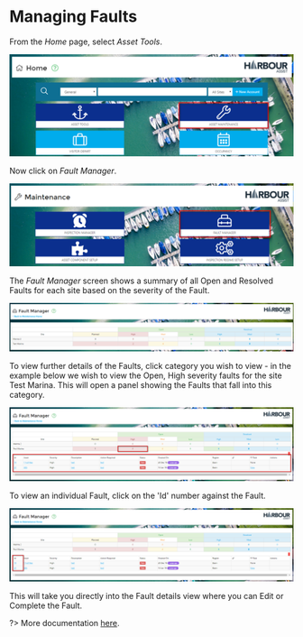
# Managing Faults #

From the *Home* page, select *Asset Tools*.

![image-20200506152946856](image-20200506152946856.png)

Now click on *Fault Manager*.

![image-20200511165945039](image-20200511165945039.png)

The *Fault Manager* screen shows a summary of all Open and Resolved Faults for each site based on the severity of the Fault.

![image-20200511170027152](image-20200511170027152.png)

To view further details of the Faults, click category you wish to view - in the example below we wish to view the Open, High severity faults for the site Test Marina.  This will open a panel showing the Faults that fall into this category.

![image-20200511170212891](image-20200511170212891.png)

To view an individual Fault, click on the 'Id' number against the Fault. 

![image-20200511170349451](image-20200511170349451.png)

This will take you directly into the Fault details view where you can Edit or Complete the Fault.

?> More documentation [here](Maintenance/Faults.md).

